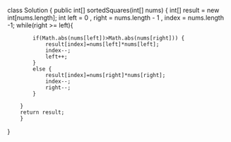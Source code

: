 class Solution {
    public int[] sortedSquares(int[] nums) {
        		int[] result = new int[nums.length];
        int left = 0 , right = nums.length - 1 , index = nums.length -1;
        while(right >= left){
        	
        	if(Math.abs(nums[left])>Math.abs(nums[right])) {
        		result[index]=nums[left]*nums[left];
        		index--;
        		left++;
        	}
        	else {
        		result[index]=nums[right]*nums[right];
        		index--;
        		right--;
        	}
        	
        }
		return result;
        }
}
